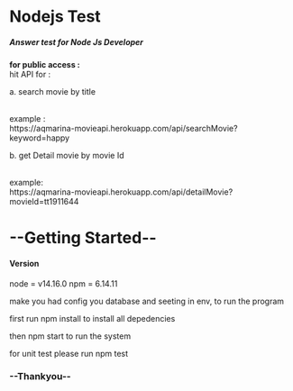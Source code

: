 # Nodejs Test
<h5>Answer test for Node Js Developer</h5>

<b>for public access : </b>
<br>
hit API for : 
<br>
<p>a. search movie by title </p>
  <br>
example :
<br>
<a>https://aqmarina-movieapi.herokuapp.com/api/searchMovie?keyword=happy</a>
<br>
<p>b. get Detail movie by movie Id </p>
<br>
example:
<br>
<a>https://aqmarina-movieapi.herokuapp.com/api/detailMovie?movieId=tt1911644</a>

<h1>--Getting Started--</h1>

<h4>Version</h4>
node = v14.16.0
npm = 6.14.11

make you had config you database and seeting in env, 
to run the program 

first run 
npm install 
to install all depedencies

then 
npm start 
to run the system 

for unit test please run 
npm test 

<h3>--Thankyou--</h3>

